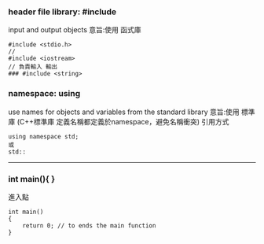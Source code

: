 ### header file library: #include
input and output objects
意旨:使用 函式庫
```
#include <stdio.h>
// 
#include <iostream>
// 負責輸入 輸出
### #include <string>
```
### namespace: using
use names for objects and variables from the standard library
意旨:使用 標準庫
(C++標準庫 定義名稱都定義於namespace，避免名稱衝突)
引用方式
```
using namespace std;
或
std::
```

---
### int main(){ }
進入點
```
int main()
{
    return 0; // to ends the main function
}
```




